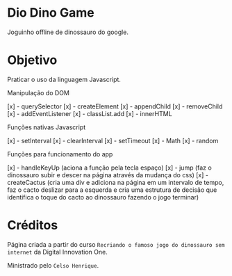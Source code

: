 # Dio Dino Game 
Joguinho offline de dinossauro do google.

# Objetivo
Praticar o uso da linguagem Javascript.

Manipulação do DOM

[x] - querySelector
[x] - createElement
[x] - appendChild
[x] - removeChild
[x] - addEventListener
[x] - classList.add
[x] - innerHTML

Funções nativas Javascript

[x] - setInterval
[x] - clearInterval
[x] - setTimeout
[x] - Math
[x] - random

Funções para funcionamento do app

[x] - handleKeyUp (aciona a função pela tecla espaço)
[x] - jump (faz o dinossauro subir e descer na página através da mudança do css)
[x] - createCactus (cria uma div e adiciona na página em um intervalo de tempo, faz o cacto deslizar para a esquerda e cria uma estrutura de decisão que identifica o toque do cacto ao dinossauro fazendo o jogo terminar)

# Créditos
Página criada a partir do curso `Recriando o famoso jogo do dinossauro sem internet` da Digital Innovation One.

Ministrado pelo `Celso Henrique`.
